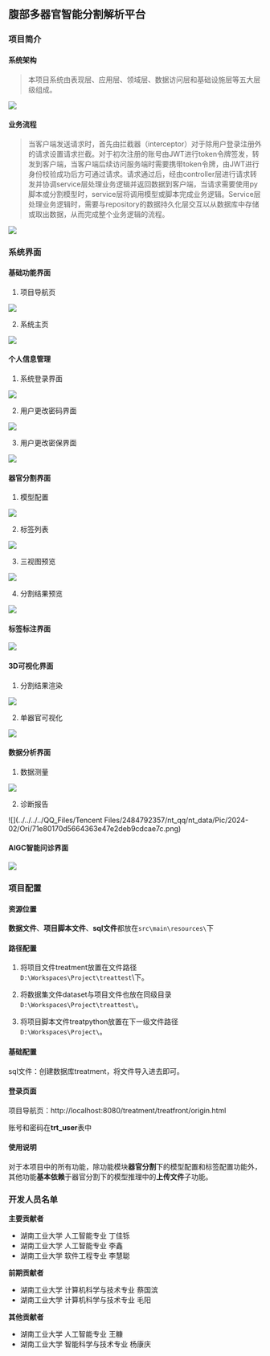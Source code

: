 ## 腹部多器官智能分割解析平台

### 项目简介

#### 系统架构

> 本项目系统由表现层、应用层、领域层、数据访问层和基础设施层等五大层级组成。

![](https://modox.oss-cn-hangzhou.aliyuncs.com/img/202311251310150.png)

#### 业务流程

> 当客户端发送请求时，首先由拦截器（interceptor）对于除用户登录注册外的请求设置请求拦截。对于初次注册的账号由JWT进行token令牌签发，转发到客户端，当客户端后续访问服务端时需要携带token令牌，由JWT进行身份校验成功后方可通过请求。请求通过后，经由controller层进行请求转发并协调service层处理业务逻辑并返回数据到客户端，当请求需要使用py脚本或分割模型时，service层将调用模型或脚本完成业务逻辑。Service层处理业务逻辑时，需要与repository的数据持久化层交互以从数据库中存储或取出数据，从而完成整个业务逻辑的流程。

![](https://modox.oss-cn-hangzhou.aliyuncs.com/img/202311251313246.png)

### 系统界面

#### 基础功能界面

1. 项目导航页

![](https://modox.oss-cn-hangzhou.aliyuncs.com/img/202311251317476.png)

2. 系统主页

![](https://modox.oss-cn-hangzhou.aliyuncs.com/img/202311251320892.png)

#### 个人信息管理

1. 系统登录界面

![](https://modox.oss-cn-hangzhou.aliyuncs.com/img/202311251317734.png)

2. 用户更改密码界面

![](https://modox.oss-cn-hangzhou.aliyuncs.com/img/202311251319336.png)

3. 用户更改密保界面

![](https://modox.oss-cn-hangzhou.aliyuncs.com/img/202311251319783.png)

#### 器官分割界面

1. 模型配置

![](https://modox.oss-cn-hangzhou.aliyuncs.com/img/202311251324057.png)

2. 标签列表

![](https://modox.oss-cn-hangzhou.aliyuncs.com/img/202311251325419.png)

3. 三视图预览

![](https://modox.oss-cn-hangzhou.aliyuncs.com/img/202311251326563.png)

4. 分割结果预览

![](https://modox.oss-cn-hangzhou.aliyuncs.com/img/202311251326846.png)

#### 标签标注界面

![](https://modox.oss-cn-hangzhou.aliyuncs.com/img/202311251328836.png)

#### 3D可视化界面

1. 分割结果渲染

![](https://modox.oss-cn-hangzhou.aliyuncs.com/img/202311251329026.png)

2. 单器官可视化

![](https://modox.oss-cn-hangzhou.aliyuncs.com/img/202311251330067.png)

#### 数据分析界面

1. 数据测量

![](https://modox.oss-cn-hangzhou.aliyuncs.com/img/202311251331440.png)

2. 诊断报告

![](../../../../QQ_Files/Tencent Files/2484792357/nt_qq/nt_data/Pic/2024-02/Ori/71e80170d5664363e47e2deb9cdcae7c.png)

#### AIGC智能问诊界面

![](https://modox.oss-cn-hangzhou.aliyuncs.com/img/202311251332574.png)

### 项目配置

#### 资源位置

**数据文件**、**项目脚本文件**、**sql文件**都放在`src\main\resources\`下

#### 路径配置

1. 将项目文件treatment放置在文件路径`D:\Workspaces\Project\treattest`\下。
2. 将数据集文件dataset与项目文件也放在同级目录`D:\Workspaces\Project\treattest\`。

3. 将项目脚本文件treatpython放置在下一级文件路径`D:\Workspaces\Project\`。

#### 基础配置

sql文件：创建数据库treatment，将文件导入进去即可。

#### 登录页面

项目导航页：http://localhost:8080/treatment/treatfront/origin.html

账号和密码在**trt_user**表中

#### 使用说明

对于本项目中的所有功能，除功能模块**器官分割**下的模型配置和标签配置功能外，其他功能**基本依赖**于器官分割下的模型推理中的**上传文件**子功能。

### 开发人员名单

**主要贡献者**
* 湖南工业大学 人工智能专业 丁佳铄
* 湖南工业大学 人工智能专业 李鑫
* 湖南工业大学 软件工程专业 李慧聪

**前期贡献者**
* 湖南工业大学 计算机科学与技术专业 蔡国滨 
* 湖南工业大学 计算机科学与技术专业 毛阳

**其他贡献者**
* 湖南工业大学 人工智能专业 王糠
* 湖南工业大学 智能科学与技术专业 杨康庆